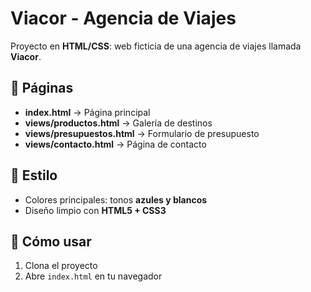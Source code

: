 # Viacor - Agencia de Viajes

Proyecto en **HTML/CSS**: web ficticia de una agencia de viajes llamada **Viacor**.

## 📂 Páginas
- **index.html** → Página principal  
- **views/productos.html** → Galería de destinos  
- **views/presupuestos.html** → Formulario de presupuesto  
- **views/contacto.html** → Página de contacto  

## 🎨 Estilo
- Colores principales: tonos **azules y blancos**  
- Diseño limpio con **HTML5 + CSS3**  

## 🚀 Cómo usar
1. Clona el proyecto
2. Abre `index.html` en tu navegador